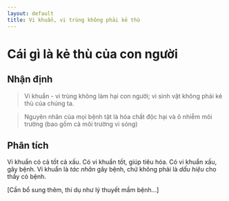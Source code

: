 ```yaml
---
layout: default
title: Vi khuẩn, vi trùng không phải kẻ thù
---
```


# Cái gì là kẻ thù của con người

## Nhận định

> Vi khuẩn - vi trùng không làm hại con người; vi sinh vật không phải kẻ thù của chúng ta.

> Nguyên nhân của mọi bệnh tật là hóa chất độc hại và ô nhiễm môi trường (bao gồm cả môi trường vi sóng)

## Phân tích

Vi khuẩn có cả tốt cả xấu. Có vi khuẩn tốt, giúp tiêu hóa. Có vi khuẩn xấu, gây bệnh. Vi khuẩn là *tác nhân* gây bệnh, chứ không phải là *dấu hiệu* cho thấy có bệnh.

[Cần bổ sung thêm, thí dụ như lý thuyết mầm bệnh...]